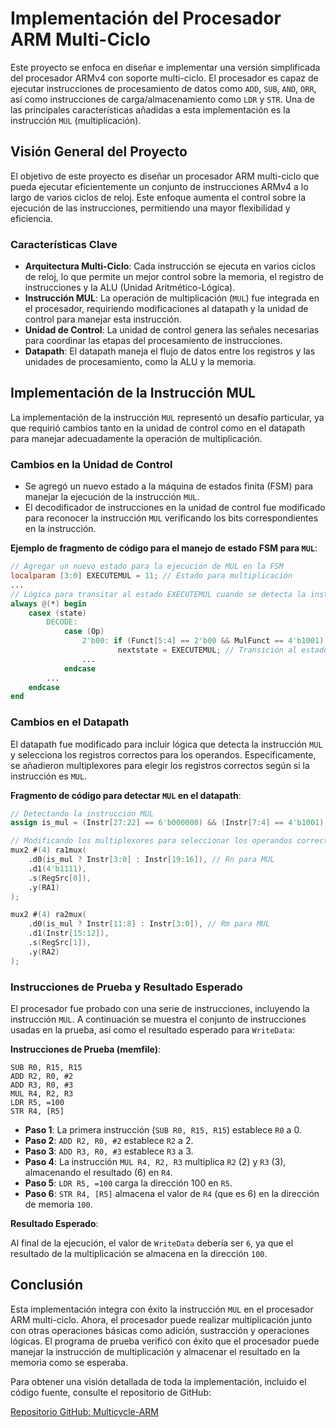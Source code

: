 
# Implementación del Procesador ARM Multi-Ciclo

Este proyecto se enfoca en diseñar e implementar una versión simplificada del procesador ARMv4 con soporte multi-ciclo. El procesador es capaz de ejecutar instrucciones de procesamiento de datos como `ADD`, `SUB`, `AND`, `ORR`, así como instrucciones de carga/almacenamiento como `LDR` y `STR`. Una de las principales características añadidas a esta implementación es la instrucción `MUL` (multiplicación).

## Visión General del Proyecto

El objetivo de este proyecto es diseñar un procesador ARM multi-ciclo que pueda ejecutar eficientemente un conjunto de instrucciones ARMv4 a lo largo de varios ciclos de reloj. Este enfoque aumenta el control sobre la ejecución de las instrucciones, permitiendo una mayor flexibilidad y eficiencia.

### Características Clave

- **Arquitectura Multi-Ciclo**: Cada instrucción se ejecuta en varios ciclos de reloj, lo que permite un mejor control sobre la memoria, el registro de instrucciones y la ALU (Unidad Aritmético-Lógica).
- **Instrucción MUL**: La operación de multiplicación (`MUL`) fue integrada en el procesador, requiriendo modificaciones al datapath y la unidad de control para manejar esta instrucción.
- **Unidad de Control**: La unidad de control genera las señales necesarias para coordinar las etapas del procesamiento de instrucciones.
- **Datapath**: El datapath maneja el flujo de datos entre los registros y las unidades de procesamiento, como la ALU y la memoria.

## Implementación de la Instrucción MUL

La implementación de la instrucción `MUL` representó un desafío particular, ya que requirió cambios tanto en la unidad de control como en el datapath para manejar adecuadamente la operación de multiplicación.

### Cambios en la Unidad de Control

- Se agregó un nuevo estado a la máquina de estados finita (FSM) para manejar la ejecución de la instrucción `MUL`.
- El decodificador de instrucciones en la unidad de control fue modificado para reconocer la instrucción `MUL` verificando los bits correspondientes en la instrucción.

**Ejemplo de fragmento de código para el manejo de estado FSM para `MUL`**:

```verilog
// Agregar un nuevo estado para la ejecución de MUL en la FSM
localparam [3:0] EXECUTEMUL = 11; // Estado para multiplicación
...
// Lógica para transitar al estado EXECUTEMUL cuando se detecta la instrucción MUL
always @(*) begin
    casex (state)
        DECODE:
            case (Op)
                2'b00: if (Funct[5:4] == 2'b00 && MulFunct == 4'b1001) 
                        nextstate = EXECUTEMUL; // Transición al estado MUL
                ...
            endcase
        ...
    endcase
end
```

### Cambios en el Datapath

El datapath fue modificado para incluir lógica que detecta la instrucción `MUL` y selecciona los registros correctos para los operandos. Específicamente, se añadieron multiplexores para elegir los registros correctos según si la instrucción es `MUL`.

**Fragmento de código para detectar `MUL` en el datapath**:

```verilog
// Detectando la instrucción MUL
assign is_mul = (Instr[27:22] == 6'b000000) && (Instr[7:4] == 4'b1001);

// Modificando los multiplexores para seleccionar los operandos correctos para MUL
mux2 #(4) ra1mux(
    .d0(is_mul ? Instr[3:0] : Instr[19:16]), // Rn para MUL
    .d1(4'b1111),
    .s(RegSrc[0]),
    .y(RA1)
);

mux2 #(4) ra2mux(
    .d0(is_mul ? Instr[11:8] : Instr[3:0]), // Rm para MUL
    .d1(Instr[15:12]),
    .s(RegSrc[1]),
    .y(RA2)
);
```

### Instrucciones de Prueba y Resultado Esperado

El procesador fue probado con una serie de instrucciones, incluyendo la instrucción `MUL`. A continuación se muestra el conjunto de instrucciones usadas en la prueba, así como el resultado esperado para `WriteData`:

**Instrucciones de Prueba (memfile)**:

```
SUB R0, R15, R15
ADD R2, R0, #2
ADD R3, R0, #3
MUL R4, R2, R3
LDR R5, =100
STR R4, [R5]
```

- **Paso 1**: La primera instrucción (`SUB R0, R15, R15`) establece `R0` a 0.
- **Paso 2**: `ADD R2, R0, #2` establece `R2` a 2.
- **Paso 3**: `ADD R3, R0, #3` establece `R3` a 3.
- **Paso 4**: La instrucción `MUL R4, R2, R3` multiplica `R2` (2) y `R3` (3), almacenando el resultado (6) en `R4`.
- **Paso 5**: `LDR R5, =100` carga la dirección 100 en `R5`.
- **Paso 6**: `STR R4, [R5]` almacena el valor de `R4` (que es 6) en la dirección de memoria `100`.

**Resultado Esperado**:

Al final de la ejecución, el valor de `WriteData` debería ser `6`, ya que el resultado de la multiplicación se almacena en la dirección `100`.

## Conclusión

Esta implementación integra con éxito la instrucción `MUL` en el procesador ARM multi-ciclo. Ahora, el procesador puede realizar multiplicación junto con otras operaciones básicas como adición, sustracción y operaciones lógicas. El programa de prueba verificó con éxito que el procesador puede manejar la instrucción de multiplicación y almacenar el resultado en la memoria como se esperaba.

Para obtener una visión detallada de toda la implementación, incluido el código fuente, consulte el repositorio de GitHub:

[Repositorio GitHub: Multicycle-ARM](https://github.com/MarcoMadridG27/Multicyle-ARM)
